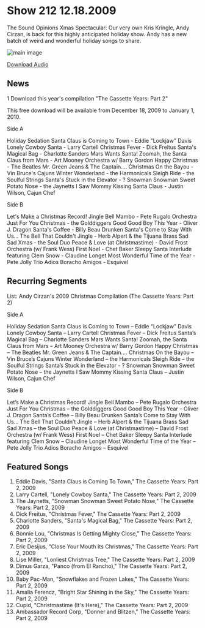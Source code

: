 # Show 212 12.18.2009
The Sound Opinions Xmas Spectacular: Our very own Kris Kringle, Andy Cirzan, is back for this highly anticipated holiday show. Andy has a new batch of weird and wonderful holiday songs to share.

![main image](http://www.soundopinions.org/images/andycirzan.jpg)

[Download Audio](http://audio.soundopinions.org/streams/2009/12/so_20091218.m3u)

## News
1 Download this year's compilation "The Cassette Years: Part 2"

This free download will be available from December 18, 2009 to January 1, 2010.

Side A

Holiday Sedation
Santa Claus is Coming to Town - Eddie "Lockjaw" Davis
Lonely Cowboy Santa - Larry Cartell
Christmas Fever - Dick Freitus
Santa's Magical Bag - Charlotte Sanders
Mars Wants Santa!
Zoomah, the Santa Claus from Mars - Art Mooney Orchestra w/ Barry Gordon
Happy Christmas - The Beatles
Mr. Green Jeans & The Captain....
Christmas On the Bayou - Vin Bruce's Cajuns
Winter Wonderland - the Harmonicals
Sleigh Ride - the Soulful Strings
Santa's Stuck in the Elevator - ?
Snowman Snowman Sweet Potato Nose - the Jaynetts
I Saw Mommy Kissing Santa Claus - Justin Wilson, Cajun Chef

Side B

Let's Make a Christmas Record!
Jingle Bell Mambo - Pete Rugalo Orchestra
Just For You Christmas - the Golddiggers
Good Good Boy This Year - Oliver J. Dragon
Santa's Coffee - Billy Beau
Drunken Santa's Come to Stay With Us...
The Bell That Couldn't Jingle - Herb Alpert & the Tijuana Brass
Sad Sad Xmas - the Soul Duo
Peace & Love (at Christmastime) - David Frost Orchestra (w/ Frank Wess)
First Noel - Chet Baker
Sleepy Santa Interlude featuring Clem 
Snow - Claudine Longet
Most Wonderful Time of the Year - Pete Jolly Trio
Adios Boracho Amigos - Esquivel



## Recurring Segments
List: Andy Cirzan's 2009 Christmas Compilation (The Cassette Years: Part 2)

Side A

Holiday Sedation
Santa Claus is Coming to Town – Eddie “Lockjaw” Davis
Lonely Cowboy Santa – Larry Cartell
Christmas Fever – Dick Freitus
Santa’s Magical Bag – Charlotte Sanders
Mars Wants Santa!
Zoomah, the Santa Claus from Mars – Art Mooney Orchestra w/ Barry Gordon
Happy Christmas – The Beatles
Mr. Green Jeans & The Captain....
Christmas On the Bayou – Vin Bruce’s Cajuns
Winter Wonderland – the Harmonicals
Sleigh Ride – the Soulful Strings
Santa’s Stuck in the Elevator - ?
Snowman Snowman Sweet Potato Nose – the Jaynetts
I Saw Mommy Kissing Santa Claus – Justin Wilson, Cajun Chef

Side B

Let’s Make a Christmas Record!
Jingle Bell Mambo – Pete Rugalo Orchestra
Just For You Christmas – the Golddiggers
Good Good Boy This Year – Oliver J. Dragon
Santa’s Coffee – Billy Beau
Drunken Santa’s Come to Stay With Us…
The Bell That Couldn’t Jingle – Herb Alpert & the Tijuana Brass
Sad Sad Xmas – the Soul Duo
Peace & Love (at Christmastime) – David Frost Orchestra (w/ Frank Wess)
First Noel – Chet Baker
Sleepy Santa Interlude featuring Clem 
Snow – Claudine Longet
Most Wonderful Time of the Year – Pete Jolly Trio
Adios Boracho Amigos – Esquivel


## Featured Songs
1. Eddie Davis, "Santa Claus is Coming To Town," The Cassette Years: Part 2, 2009
2. Larry Cartell, "Lonely Cowboy Santa," The Cassette Years: Part 2, 2009
3. The Jaynetts, "Snowman Snowman Sweet Potato Nose," The Cassette Years: Part 2, 2009
4. Dick Freitus, "Christmas Fever," The Cassette Years: Part 2, 2009
5. Charlotte Sanders, "Santa's Magical Bag," The Cassette Years: Part 2, 2009
6. Bonnie Lou, "Christmas Is Getting Mighty Close," The Cassette Years: Part 2, 2009
7. Eric Desijus, "Close Your Mouth Its Christmas," The Cassette Years: Part 2, 2009
8. Lise Miller, "Lonliest Christmas Tree," The Cassette Years: Part 2, 2009
9. Dimus Garza, "Panco (from El Rancho)," The Cassette Years: Part 2, 2009
10. Baby Pac-Man, "Snowflakes and Frozen Lakes," The Cassette Years: Part 2, 2009
11. Amalia Ferencz, "Bright Star Shining in the Sky," The Cassette Years: Part 2, 2009
12. Cupid, "Christmastime (It's Here)," The Cassette Years: Part 2, 2009
13. Ambassador Record Corp, "Donner and Blitzen," The Cassette Years: Part 2, 2009
